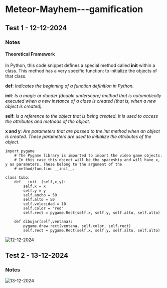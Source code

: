 # Meteor-Mayhem---gamification
## Test 1 - 12-12-2024
### Notes
#### Theoretical Framework

In Python, this code snippet defines a special method called __init__ within a class. This method has a very specific function: to initialize the objects of that class.

**def**: *Indicates the beginning of a function definition in Python.*

**__init__**: *Is a magic or dunder (double underscore) method that is automatically executed when a new instance of a class is created (that is, when a new object is created).*

**self**: *Is a reference to the object that is being created. It is used to access the attributes and methods of the object.*

**x and y**: *Are parameters that are passed to the init method when an object is created. These parameters are used to initialize the attributes of the object.*

```
import pygame  
    # The Pygame library is imported to import the video game objects. 
    # In this case this object will be the spaceship and will have x, y as parameters. These belong to the argument of the 
    # method/function __init__.

class Cubo:
    def __init__(self,x,y):
        self.x = x
        self.y = y
        self.ancho = 50
        self.alto = 50
        self.velocidad = 10
        self.color = "red"
        self.rect = pygame.Rect(self.x, self.y, self.alto, self.alto)
        
    def dibujar(self,ventana):
        pygame.draw.rect(ventana, self.color, self.rect)
        self.rect = pygame.Rect(self.x, self.y, self.alto, self.alto)
```
![12-12-2024](https://github.com/user-attachments/assets/a01cb102-7d33-42f5-bc45-0bf1c803e04d)
## Test 2 - 13-12-2024
### Notes
![13-12-2024](https://github.com/user-attachments/assets/273f85f5-67be-40e0-a9c9-cdd43acb8f6a)
